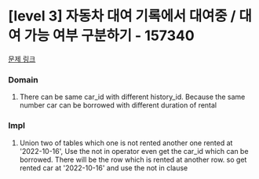 # [level 3] 자동차 대여 기록에서 대여중 / 대여 가능 여부 구분하기 - 157340 

[문제 링크](https://school.programmers.co.kr/learn/courses/30/lessons/157340) 

### Domain
1. There can be same car_id with different history_id. Because the same number car can be borrowed with different duration of rental

### Impl
1. Union two of tables which one is not rented another one rented at '2022-10-16', Use the not in operator even get the car_id which can be borrowed. There will be the row which is rented at another row. so get rented car at '2022-10-16' and use the not in clause

